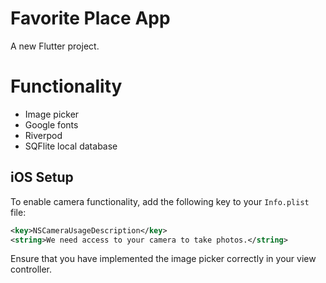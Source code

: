 # Favorite Place App

A new Flutter project.

# Functionality
- Image picker
- Google fonts
- Riverpod
- SQFlite local database

## iOS Setup

To enable camera functionality, add the following key to your `Info.plist` file:

```xml
<key>NSCameraUsageDescription</key>
<string>We need access to your camera to take photos.</string>
```

Ensure that you have implemented the image picker correctly in your view controller.
